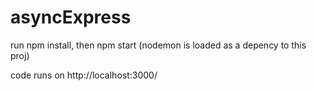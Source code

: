 # asyncExpress
run npm install, then npm start (nodemon is loaded as a depency to this proj)

code runs on http://localhost:3000/